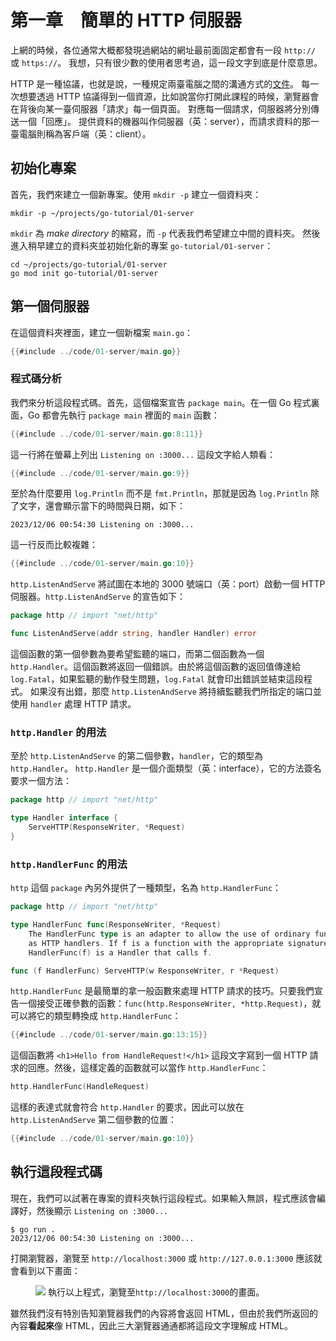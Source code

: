 # 第一章&#x3000;簡單的 HTTP 伺服器

上網的時候，各位通常大概都發現過網站的網址最前面固定都會有一段 `http://` 或 `https://`。
我想，只有很少數的使用者思考過，這一段文字到底是什麼意思。

HTTP 是一種協議，也就是說，一種規定兩臺電腦之間的溝通方式的<a href="https://www.rfc-editor.org/rfc/rfc9110.html" target="_blank" rel="noopener noreferrer">文件</a>。
每一次想要透過 HTTP 協議得到一個資源，比如說當你打開此課程的時候，瀏覽器會在背後向某一臺伺服器「請求」每一個頁面。
對應每一個請求，伺服器將分別傳送一個「回應」。
提供資料的機器叫作伺服器（英：server），而請求資料的那一臺電腦則稱為客戶端（英：client）。

## 初始化專案

首先，我們來建立一個新專案。使用 `mkdir -p` 建立一個資料夾：

```shell
mkdir -p ~/projects/go-tutorial/01-server
```

`mkdir` 為 _make directory_ 的縮寫，而 `-p` 代表我們希望建立中間的資料夾。
然後進入稍早建立的資料夾並初始化新的專案 `go-tutorial/01-server`：

```shell
cd ~/projects/go-tutorial/01-server
go mod init go-tutorial/01-server
```

## 第一個伺服器

在這個資料夾裡面，建立一個新檔案 `main.go`：

```go
{{#include ../code/01-server/main.go}}
```

### 程式碼分析

我們來分析這段程式碼。首先，這個檔案宣告 `package main`。在一個 Go 程式裏面，Go 都會先執行 `package main` 裡面的 `main` 函數：

```go
{{#include ../code/01-server/main.go:8:11}}
```

這一行將在螢幕上列出 `Listening on :3000...` 這段文字給人類看：

```go
{{#include ../code/01-server/main.go:9}}
```

至於為什麼要用 `log.Println` 而不是 `fmt.Println`，那就是因為 `log.Println` 除了文字，還會顯示當下的時間與日期，如下：

```plain
2023/12/06 00:54:30 Listening on :3000...
```

這一行反而比較複雜：

```go
{{#include ../code/01-server/main.go:10}}
```

`http.ListenAndServe` 將試圖在本地的 3000 號端口（英：port）啟動一個 HTTP 伺服器。`http.ListenAndServe` 的宣告如下：

```go
package http // import "net/http"

func ListenAndServe(addr string, handler Handler) error
```

這個函數的第一個參數為要希望監聽的端口，而第二個函數為一個 `http.Handler`。這個函數將返回一個錯誤。由於將這個函數的返回值傳達給 `log.Fatal`，如果監聽的動作發生問題，`log.Fatal` 就會印出錯誤並結束這段程式。
如果沒有出錯，那麼 `http.ListenAndServe` 將持續監聽我們所指定的端口並使用 `handler` 處理 HTTP 請求。

### `http.Handler` 的用法

至於 `http.ListenAndServe` 的第二個參數，`handler`，它的類型為 `http.Handler`。
`http.Handler` 是一個介面類型（英：interface），它的方法簽名要求一個方法：

```go
package http // import "net/http"

type Handler interface {
    ServeHTTP(ResponseWriter, *Request)
}
```

### `http.HandlerFunc` 的用法

`http` 這個 `package` 內另外提供了一種類型，名為 `http.HandlerFunc`：

```go
package http // import "net/http"

type HandlerFunc func(ResponseWriter, *Request)
    The HandlerFunc type is an adapter to allow the use of ordinary functions
    as HTTP handlers. If f is a function with the appropriate signature,
    HandlerFunc(f) is a Handler that calls f.

func (f HandlerFunc) ServeHTTP(w ResponseWriter, r *Request)
```

`http.HandlerFunc` 是最簡單的拿一般函數來處理 HTTP 請求的技巧。只要我們宣告一個接受正確參數的函數：`func(http.ResponseWriter, *http.Request)`，就可以將它的類型轉換成 `http.HandlerFunc`：

```go
{{#include ../code/01-server/main.go:13:15}}
```

這個函數將 `<h1>Hello from HandleRequest!</h1>` 這段文字寫到一個 HTTP 請求的回應。然後，這樣定義的函數就可以當作 `http.HandlerFunc`：

```go
http.HandlerFunc(HandleRequest)
```

這樣的表達式就會符合 `http.Handler` 的要求，因此可以放在 `http.ListenAndServe` 第二個參數的位置：

```go
{{#include ../code/01-server/main.go:10}}
```

## 執行這段程式碼

現在，我們可以試著在專案的資料夾執行這段程式。如果輸入無誤，程式應該會編譯好，然後顯示 `Listening on :3000...`

```shell
$ go run .
2023/12/06 00:54:30 Listening on :3000...
```

打開瀏覽器，瀏覽至 `http://localhost:3000` 或 `http://127.0.0.1:3000` 應該就會看到以下畫面：

<figure class="bordered-figure">
<img src="/images/01/01.png" />
<caption>執行以上程式，瀏覽至<code>http://localhost:3000</code>的畫面。</caption>
</figure>

雖然我們沒有特別告知瀏覽器我們的內容將會返回 HTML，但由於我們所返回的內容**看起來**像 HTML，因此三大瀏覽器通通都將這段文字理解成 HTML。
